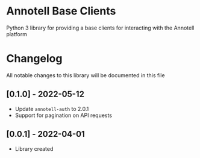 # Annotell Base Clients

Python 3 library for providing a base clients for interacting with the Annotell platform

# Changelog

All notable changes to this library will be documented in this file

## [0.1.0] - 2022-05-12
- Update `annotell-auth` to 2.0.1
- Support for pagination on API requests

## [0.0.1] - 2022-04-01

- Library created
